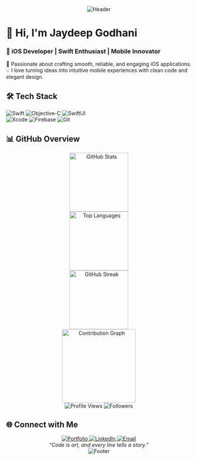 <div align="center">
  <img src="https://capsule-render.vercel.app/api?type=waving&color=0:ff6f61,100:ffc371&height=200&section=header&text=Jaydeep%20Godhani&fontSize=40&fontColor=ffffff&fontAlignY=50" alt="Header" />
</div>

# 👋 Hi, I'm Jaydeep Godhani  

### 📱 iOS Developer | Swift Enthusiast | Mobile Innovator  

🚀 Passionate about crafting smooth, reliable, and engaging iOS applications.  
💡 I love turning ideas into intuitive mobile experiences with clean code and elegant design.  

## 🛠️ Tech Stack  

![Swift](https://img.shields.io/badge/Swift-FA7343?style=for-the-badge&logo=swift&logoColor=white)
![Objective-C](https://img.shields.io/badge/Objective--C-1572B6?style=for-the-badge&logo=c&logoColor=white)
![SwiftUI](https://img.shields.io/badge/SwiftUI-000000?style=for-the-badge&logo=apple&logoColor=white)  
![Xcode](https://img.shields.io/badge/Xcode-1572B6?style=for-the-badge&logo=xcode&logoColor=white)
![Firebase](https://img.shields.io/badge/Firebase-FFCA28?style=for-the-badge&logo=firebase&logoColor=black)
![Git](https://img.shields.io/badge/Git-F05032?style=for-the-badge&logo=git&logoColor=white)

## 📊 GitHub Overview  

<div align="center">

  <img src="https://github-readme-stats.vercel.app/api?username=jaydeep-godhani&show_icons=true&theme=radical&hide_border=true&count_private=true" height="160" alt="GitHub Stats" />
  
</div>


<div align="center">

  <img src="https://github-readme-stats.vercel.app/api/top-langs/?username=jaydeep-godhani&layout=compact&theme=radical&hide_border=true" height="160" alt="Top Languages" />
  
</div>

<div align="center">

  <img src="https://streak-stats.demolab.com?user=jaydeep-godhani&theme=radical&hide_border=true" height="160" alt="GitHub Streak" />
  
</div>


<div align="center">
  
  <img src="https://github-readme-activity-graph.vercel.app/graph?username=jaydeep-godhani&theme=radical&hide_border=true&area=true" height="200" alt="Contribution Graph" />
  
</div>
<div align="center">
  
  <img src="https://komarev.com/ghpvc/?username=jaydeep-godhani&style=for-the-badge&color=ff6f61" alt="Profile Views" />
  <img src="https://img.shields.io/github/followers/jaydeep-godhani?style=for-the-badge&color=ffc371" alt="Followers" />
  
</div>

## 🌐 Connect with Me  

<div align="center">
  <a href="https://jaydeepgodhani-portfolio.web.app">
    <img src="https://img.shields.io/badge/Portfolio-0052CC?style=for-the-badge&logo=About.me&logoColor=white" alt="Portfolio" />
  </a>
  <a href="https://www.linkedin.com/in/jaydeep-godhani-4b08301b3">
    <img src="https://img.shields.io/badge/LinkedIn-0A66C2?style=for-the-badge&logo=linkedin&logoColor=white" alt="LinkedIn" />
  </a>
  <a href="mailto:jaydeepgodhani5201@gmail.com">
    <img src="https://img.shields.io/badge/Email-D14836?style=for-the-badge&logo=gmail&logoColor=white" alt="Email" />
  </a>
</div>

 

<div align="center">
  <i>“Code is art, and every line tells a story.”</i>
</div>

<div align="center">
  <img src="https://capsule-render.vercel.app/api?type=waving&color=0:ffc371,100:ff6f61&text=Thank%20You&fontSize=25&fontColor=ffffff&height=100&section=footer&fontAlignY=75" alt="Footer" />
</div>
